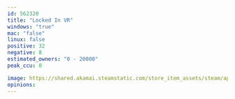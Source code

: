 ```yaml
---
id: 562320
title: "Locked In VR"
windows: "true"
mac: "false"
linux: false
positive: 32
negative: 8
estimated_owners: "0 - 20000"
peak_ccu: 0

image: https://shared.akamai.steamstatic.com/store_item_assets/steam/apps/562320/header.jpg?t=1481718985
opinions:
---
```

